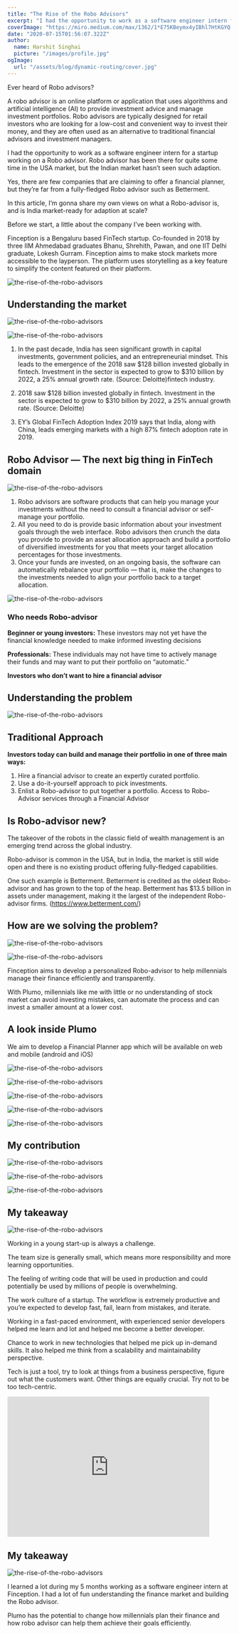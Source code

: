 ```yaml
---
title: "The Rise of the Robo Advisors"
excerpt: "I had the opportunity to work as a software engineer intern for a startup working on Robo advisor. The rise of robo advisors, or automated investment platforms, has been one of the most significant developments in the financial services industry in recent years. In this article, we will explore the rise of robo advisors, and some of the key factors that have contributed to their growth and success."
coverImage: "https://miro.medium.com/max/1362/1*E75KBeymx4yIBhl7HtKGYQ.jpeg"
date: "2020-07-15T01:56:07.322Z"
author:
  name: Harshit Singhai
  picture: "/images/profile.jpg"
ogImage:
  url: "/assets/blog/dynamic-routing/cover.jpg"
---
```


Ever heard of Robo advisors?

A robo advisor is an online platform or application that uses algorithms and artificial intelligence (AI) to provide investment advice and manage investment portfolios. Robo advisors are typically designed for retail investors who are looking for a low-cost and convenient way to invest their money, and they are often used as an alternative to traditional financial advisors and investment managers.

I had the opportunity to work as a software engineer intern for a startup working on a Robo advisor. Robo advisor has been there for quite some time in the USA market, but the Indian market hasn’t seen such adaption.

Yes, there are few companies that are claiming to offer a financial planner, but they’re far from a fully-fledged Robo advisor such as Betterment.

In this article, I’m gonna share my own views on what a Robo-advisor is, and is India market-ready for adaption at scale?

Before we start, a little about the company I’ve been working with.

Finception is a Bengaluru based FinTech startup. Co-founded in 2018 by three IIM Ahmedabad graduates Bhanu, Shrehith, Pawan, and one IIT Delhi graduate, Lokesh Gurram. Finception aims to make stock markets more accessible to the layperson. The platform uses storytelling as a key feature to simplify the content featured on their platform.

![the-rise-of-the-robo-advisors](https://miro.medium.com/max/908/1*V8Fj6aGSQ04xwtnZVqL6pQ.png)

## Understanding the market

![the-rise-of-the-robo-advisors](https://miro.medium.com/max/908/1*SrN6j-q3cHGMOJIIOnE_5w.png)

![the-rise-of-the-robo-advisors](https://miro.medium.com/max/908/1*d74GtJt_pKcm3Snl3Ksnwg.png)

1. In the past decade, India has seen significant growth in capital investments, government policies, and an entrepreneurial mindset. This leads to the emergence of the 2018 saw $128 billion invested globally in fintech. Investment in the sector is expected to grow to $310 billion by 2022, a 25% annual growth rate. (Source: Deloitte)fintech industry.

2. 2018 saw $128 billion invested globally in fintech. Investment in the sector is expected to grow to $310 billion by 2022, a 25% annual growth rate. (Source: Deloitte)

3. EY’s Global FinTech Adoption Index 2019 says that India, along with China, leads emerging markets with a high 87% fintech adoption rate in 2019.

## Robo Advisor — The next big thing in FinTech domain

![the-rise-of-the-robo-advisors](https://miro.medium.com/max/908/1*ChoX4hLQHK_JyV-MxjVrug.png)

1. Robo advisors are software products that can help you manage your investments without the need to consult a financial advisor or self-manage your portfolio.
2. All you need to do is provide basic information about your investment goals through the web interface. Robo advisors then crunch the data you provide to provide an asset allocation approach and build a portfolio of diversified investments for you that meets your target allocation percentages for those investments.
3. Once your funds are invested, on an ongoing basis, the software can automatically rebalance your portfolio — that is, make the changes to the investments needed to align your portfolio back to a target allocation.

![the-rise-of-the-robo-advisors](https://miro.medium.com/max/908/1*TC4AkqvWbkqhiVgQsuQrew.png)

### Who needs Robo-advisor

**Beginner or young investors:** These investors may not yet have the financial knowledge needed to make informed investing decisions

**Professionals:** These individuals may not have time to actively manage their funds and may want to put their portfolio on “automatic.”

**Investors who don’t want to hire a financial advisor**

## Understanding the problem

![the-rise-of-the-robo-advisors](https://miro.medium.com/max/908/1*txNNmGnnNY4ijCRjerr1yA.png)

## Traditional Approach

**Investors today can build and manage their portfolio in one of three main ways:**

1. Hire a financial advisor to create an expertly curated portfolio.
2. Use a do-it-yourself approach to pick investments.
3. Enlist a Robo-advisor to put together a portfolio. Access to Robo-Advisor services through a Financial Advisor

## Is Robo-advisor new?

The takeover of the robots in the classic field of wealth management is an emerging trend across the global industry.

Robo-advisor is common in the USA, but in India, the market is still wide open and there is no existing product offering fully-fledged capabilities.

One such example is Betterment. Betterment is credited as the oldest Robo-advisor and has grown to the top of the heap. Betterment has $13.5 billion in assets under management, making it the largest of the independent Robo-advisor firms. (https://www.betterment.com/)

## How are we solving the problem?

![the-rise-of-the-robo-advisors](https://miro.medium.com/max/908/1*1_oqDTK5K9lUqZRzhcu0ig.png)

![the-rise-of-the-robo-advisors](https://miro.medium.com/max/908/1*ktCDYU_ShJvWIkDgGownKQ.png)

Finception aims to develop a personalized Robo-advisor to help millennials manage their finance efficiently and transparently.

With Plumo, millennials like me with little or no understanding of stock market can avoid investing mistakes, can automate the process and can invest a smaller amount at a lower cost.

## A look inside Plumo

We aim to develop a Financial Planner app which will be available on web and mobile (android and iOS)

![the-rise-of-the-robo-advisors](https://miro.medium.com/max/908/1*1HTfPOvUIbwGaqf1QTLbJw.png)

![the-rise-of-the-robo-advisors](https://miro.medium.com/max/908/1*2n3wOZcmyH1UmrOnK8mvYg.png)

![the-rise-of-the-robo-advisors](https://miro.medium.com/max/908/1*yFx1E6W7Tf0EPF9im2HbWg.png)

![the-rise-of-the-robo-advisors](https://miro.medium.com/max/908/1*42LuBLQxDjbd5f8TR54GcA.png)

![the-rise-of-the-robo-advisors](https://miro.medium.com/max/908/1*vAdR0IOR0dEUoiS5TpCn1A.png)

## My contribution

![the-rise-of-the-robo-advisors](https://miro.medium.com/max/908/1*fIyawnwDZ6GncBZcsZaMmA.png)

![the-rise-of-the-robo-advisors](https://miro.medium.com/max/908/1*QQ9YYMAQSH6_bWQbvdJuNQ.png)

![the-rise-of-the-robo-advisors](https://miro.medium.com/max/908/1*SFrCxVY4HrhntoE1ZmycwQ.png)

## My takeaway

![the-rise-of-the-robo-advisors](https://miro.medium.com/max/908/1*TXeQIlaYShNmCTIl4I6k8A.png)

Working in a young start-up is always a challenge.

The team size is generally small, which means more responsibility and more learning opportunities.

The feeling of writing code that will be used in production and could potentially be used by millions of people is overwhelming.

The work culture of a startup. The workflow is extremely productive and you’re expected to develop fast, fail, learn from mistakes, and iterate.

Working in a fast-paced environment, with experienced senior developers helped me learn and lot and helped me become a better developer.

Chance to work in new technologies that helped me pick up in-demand skills. It also helped me think from a scalability and maintainability perspective.

Tech is just a tool, try to look at things from a business perspective, figure out what the customers want. Other things are equally crucial. Try not to be too tech-centric.

<iframe width="90%" height="315" src="https://www.youtube.com/embed/L90ywD3vc1s" title="YouTube video player" frameborder="0" allow="accelerometer; autoplay; clipboard-write; encrypted-media; gyroscope; picture-in-picture" allowfullscreen></iframe>

## My takeaway

![the-rise-of-the-robo-advisors](https://miro.medium.com/max/908/1*CvSp2V0bW_VhkeZoQAlEKw.png)

I learned a lot during my 5 months working as a software engineer intern at Finception. I had a lot of fun understanding the finance market and building the Robo advisor.

Plumo has the potential to change how millennials plan their finance and how robo advisor can help them achieve their goals efficiently.
